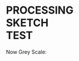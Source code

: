 # PROCESSING SKETCH TEST
<html>
  <head>
    <meta charset="utf-8">
    <title>Processing Sketch</title>
    <style>
      html, head, body {
        position: absolute;
      }
    </style>
  </head>
  <body>
    <script src="https://cdnjs.cloudflare.com/ajax/libs/processing.js/1.4.8/processing.min.js"></script>
    <script type="text/processing" data-processing-target="processing-canvas">
void setup() {
   frameRate(10);
   size(1000,700, P3D);
}


int pixelSize = 10;
int amount = 50;
float noiseScale = 0.02;

void draw() {
   colorMode(RGB);
   smooth();
   noStroke();
   //lights();
   background(0);
   colorMode(HSB);
   float cameraY = height/2.0;
   float fov = 200/float(width) * PI/2;
   float cameraZ = cameraY / tan(fov / 2.0);
   float aspect = float(width)/float(height);
   perspective(fov*5, aspect, cameraZ/10.0, cameraZ*10.0);
   
   translate(width/2, height/2, 0);
   rotateX(-PI/6 + -mouseY/float(height) * PI);
   rotateZ(PI/3 + mouseX/float(width) * PI);
   //rotateY(frameCount/100);
   //box(500,500,10);
   translate(amount*-pixelSize/2,amount*-pixelSize/2,-5);
   for(int a = 0;a < amount;a += 1){
      for(int b = 0;b < amount;b += 1){
         translate(a*pixelSize,b*pixelSize,0);
         fill((noise((-frameCount+a)*noiseScale,(-frameCount+b)*noiseScale)*255*-3+255*2+200)%255,255,150);
         box(pixelSize,pixelSize,(noise((-frameCount+a)*noiseScale,(-frameCount+b)*noiseScale)*500));
         translate(a*-pixelSize,b*-pixelSize,0);
      }
   }
   //resetMatrix();
}
    </script>
    <canvas id="processing-canvas"> </canvas>
    <p>Now Grey Scale:</p>
    <script type="text/processing" data-processing-target="processing-canvas2">
void setup() {
   frameRate(10);
   size(1000,700, P3D);
}


int pixelSize = 10;
int amount = 50;
float noiseScale = 0.02;

void draw() {
   smooth();
   noStroke();
   //lights();
   background(0);
   fill(200);
   float cameraY = height/2.0;
   float fov = 200/float(width) * PI/2;
   float cameraZ = cameraY / tan(fov / 2.0);
   float aspect = float(width)/float(height);
   perspective(fov*5, aspect, cameraZ/10.0, cameraZ*10.0);
   
   translate(width/2, height/2, 0);
   rotateX(-PI/6 + -mouseY/float(height) * PI);
   rotateZ(PI/3 + mouseX/float(width) * PI);
   //rotateY(frameCount/100);
   //box(500,500,10);
   translate(amount*-pixelSize/2,amount*-pixelSize/2,-5);
   for(int a = 0;a < amount;a += 1){
      for(int b = 0;b < amount;b += 1){
         translate(a*pixelSize,b*pixelSize,0);
         fill((noise((-frameCount+a)*noiseScale,(-frameCount+b)*noiseScale)*255*2+130)%255);
         box(pixelSize,pixelSize,(noise((-frameCount+a)*noiseScale,(-frameCount+b)*noiseScale)*500));
         translate(a*-pixelSize,b*-pixelSize,0);
      }
   }
   resetMatrix();
}
    </script>
    <canvas id="processing-canvas2"> </canvas>
  </body>
</html>
